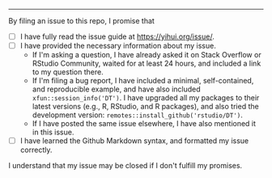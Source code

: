 


<!--
Please keep the portion below in your issue. Your issue will be closed if any of the boxes is not checked. In certain (rare) cases, you may be exempted if you give a brief explanation (e.g., you are only making a suggestion for improvement). Thanks!
-->

---

By filing an issue to this repo, I promise that

- [ ] I have fully read the issue guide at https://yihui.org/issue/.
- [ ] I have provided the necessary information about my issue.
    - If I'm asking a question, I have already asked it on Stack Overflow or RStudio Community, waited for at least 24 hours, and included a link to my question there.
    - If I'm filing a bug report, I have included a minimal, self-contained, and reproducible example, and have also included `xfun::session_info('DT')`. I have upgraded all my packages to their latest versions (e.g., R, RStudio, and R packages), and also tried the development version: `remotes::install_github('rstudio/DT')`.
    - If I have posted the same issue elsewhere, I have also mentioned it in this issue.
- [ ] I have learned the Github Markdown syntax, and formatted my issue correctly.

I understand that my issue may be closed if I don't fulfill my promises.
